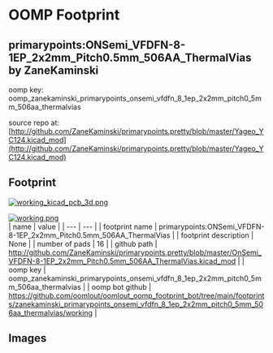 # OOMP Footprint  
## primarypoints:ONSemi_VFDFN-8-1EP_2x2mm_Pitch0.5mm_506AA_ThermalVias  by ZaneKaminski  
  
oomp key: oomp_zanekaminski_primarypoints_onsemi_vfdfn_8_1ep_2x2mm_pitch0_5mm_506aa_thermalvias  
  
source repo at: [http://github.com/ZaneKaminski/primarypoints.pretty/blob/master/Yageo_YC124.kicad_mod](http://github.com/ZaneKaminski/primarypoints.pretty/blob/master/Yageo_YC124.kicad_mod)  
## Footprint  
  
[![working_kicad_pcb_3d.png](working_kicad_pcb_3d_600.png)](working_kicad_pcb_3d.png)  
  
[![working.png](working_600.png)](working.png)  
| name | value | 
| --- | --- | 
| footprint name | primarypoints:ONSemi_VFDFN-8-1EP_2x2mm_Pitch0.5mm_506AA_ThermalVias | 
| footprint description | None | 
| number of pads | 16 | 
| github path | http://github.com/ZaneKaminski/primarypoints.pretty/blob/master/OnSemi_VFDFN-8-1EP_2x2mm_Pitch0.5mm_506AA_ThermalVias.kicad_mod | 
| oomp key | oomp_zanekaminski_primarypoints_onsemi_vfdfn_8_1ep_2x2mm_pitch0_5mm_506aa_thermalvias | 
| oomp bot github | https://github.com/oomlout/oomlout_oomp_footprint_bot/tree/main/footprints/zanekaminski_primarypoints_onsemi_vfdfn_8_1ep_2x2mm_pitch0_5mm_506aa_thermalvias/working | 
## Images  
